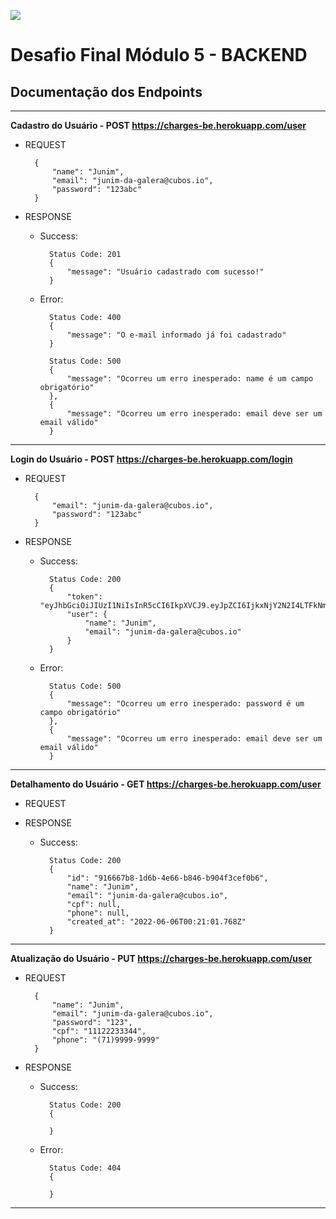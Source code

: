 ![](https://i.imgur.com/xG74tOh.png)

# Desafio Final Módulo 5 - BACKEND

## Documentação dos Endpoints

---

**Cadastro do Usuário - POST https://charges-be.herokuapp.com/user**

- REQUEST

		{
			"name": "Junim",
			"email": "junim-da-galera@cubos.io",
			"password": "123abc"
		}
	
- RESPONSE
	- Success:

			Status Code: 201
			{
				"message": "Usuário cadastrado com sucesso!"
			}

	- Error:

			Status Code: 400
			{
				"message": "O e-mail informado já foi cadastrado"
			}

			Status Code: 500
			{
				"message": "Ocorreu um erro inesperado: name é um campo obrigatório"
			},
			{
				"message": "Ocorreu um erro inesperado: email deve ser um email válido"
			}
	
---

**Login do Usuário - POST https://charges-be.herokuapp.com/login**

- REQUEST

		{
			"email": "junim-da-galera@cubos.io",
			"password": "123abc"
		}

- RESPONSE
	- Success:

			Status Code: 200
			{
				"token": "eyJhbGciOiJIUzI1NiIsInR5cCI6IkpXVCJ9.eyJpZCI6IjkxNjY2N2I4LTFkNmItNGU2Ni1iODQ2LWI5MDRmM2NlZjBiNiIsImlhdCI6MTY1NDQ3NjM3OSwiZXhwIjoxNjU0NTYyNzc5fQ.MGX1tBSN5REF1INEpoTtoFulThLkSjYX7OrfCYHbAbA",
				"user": {
					"name": "Junim",
					"email": "junim-da-galera@cubos.io"
				}
			}

	- Error:

			Status Code: 500
			{
				"message": "Ocorreu um erro inesperado: password é um campo obrigatório"
			},
			{
				"message": "Ocorreu um erro inesperado: email deve ser um email válido"
			}
	
---

**Detalhamento do Usuário - GET https://charges-be.herokuapp.com/user**

- REQUEST


- RESPONSE
	- Success:

			Status Code: 200
			{
				"id": "916667b8-1d6b-4e66-b846-b904f3cef0b6",
				"name": "Junim",
				"email": "junim-da-galera@cubos.io",
				"cpf": null,
				"phone": null,
				"created_at": "2022-06-06T00:21:01.768Z"
			}

---

**Atualização do Usuário - PUT https://charges-be.herokuapp.com/user**

- REQUEST

		{
			"name": "Junim",
			"email": "junim-da-galera@cubos.io",
			"password": "123",
			"cpf": "11122233344",
			"phone": "(71)9999-9999"
		}

- RESPONSE
	- Success:

			Status Code: 200
			{

			}

	- Error:

			Status Code: 404
			{ 
				 
			}
	
---